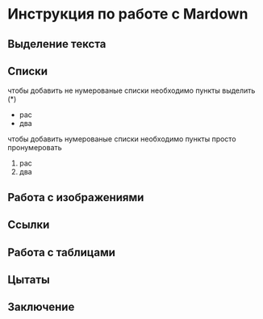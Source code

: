 # Инструкция по работе с Mardown

## Выделение текста

## Списки

чтобы добавить не нумерованые списки необходимо пункты выделить (*)
* рас
* два

чтобы добавить нумерованые списки необходимо пункты просто пронумеровать 
1. рас
2. два

## Работа с изображениями

## Ссылки 

## Работа с таблицами

## Цытаты

## Заключение